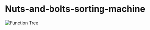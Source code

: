 # Nuts-and-bolts-sorting-machine
![Function Tree](https://user-images.githubusercontent.com/97151783/149659866-e0f98701-cf4b-41ec-a292-8c14138fbaac.png)
